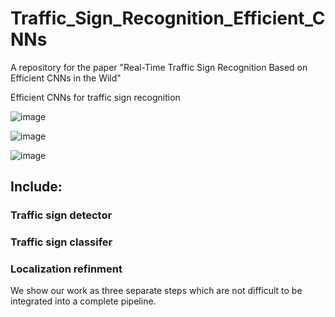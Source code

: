 # Traffic_Sign_Recognition_Efficient_CNNs
A repository for the paper "Real-Time Traffic Sign Recognition Based on Efficient CNNs in the Wild"

Efficient CNNs for traffic sign recognition


![image](https://github.com/USTClj/Traffic_Sign_Recognition_Efficient_CNNs/blob/master/Detection/results/evaluation_on_GTSDB/155.png)

![image](https://github.com/USTClj/Traffic_Sign_Recognition_Efficient_CNNs/blob/master/Detection/results/evaluation_on_GTSDB/110.png)

![image](https://github.com/USTClj/Traffic_Sign_Recognition_Efficient_CNNs/blob/master/Detection/results/evaluation_examples_on_Tsinghua_Tencent_100K/13.png)

## Include:
### Traffic sign detector
  
### Traffic sign classifer
  
### Localization refinment
  
We show our work as three separate steps which are not difficult to be integrated into a complete pipeline. 
